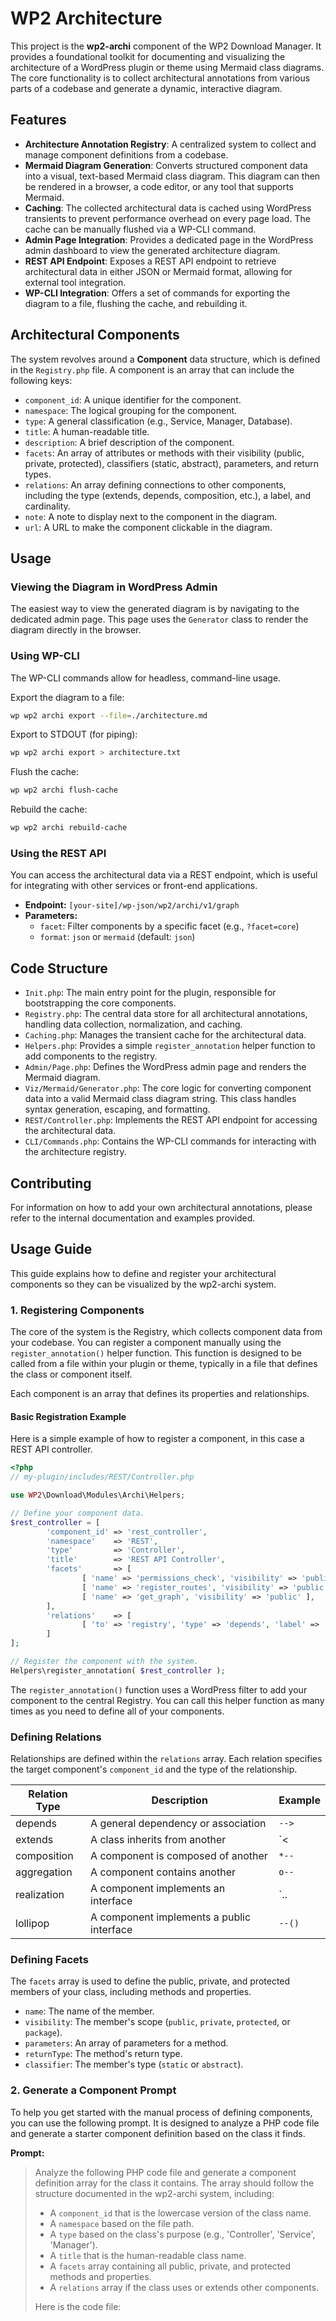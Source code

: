 # WP2 Architecture

This project is the **wp2-archi** component of the WP2 Download Manager. It provides a foundational toolkit for documenting and visualizing the architecture of a WordPress plugin or theme using Mermaid class diagrams. The core functionality is to collect architectural annotations from various parts of a codebase and generate a dynamic, interactive diagram.

## Features

- **Architecture Annotation Registry**: A centralized system to collect and manage component definitions from a codebase.
- **Mermaid Diagram Generation**: Converts structured component data into a visual, text-based Mermaid class diagram. This diagram can then be rendered in a browser, a code editor, or any tool that supports Mermaid.
- **Caching**: The collected architectural data is cached using WordPress transients to prevent performance overhead on every page load. The cache can be manually flushed via a WP-CLI command.
- **Admin Page Integration**: Provides a dedicated page in the WordPress admin dashboard to view the generated architecture diagram.
- **REST API Endpoint**: Exposes a REST API endpoint to retrieve architectural data in either JSON or Mermaid format, allowing for external tool integration.
- **WP-CLI Integration**: Offers a set of commands for exporting the diagram to a file, flushing the cache, and rebuilding it.

## Architectural Components

The system revolves around a **Component** data structure, which is defined in the `Registry.php` file. A component is an array that can include the following keys:

- `component_id`: A unique identifier for the component.
- `namespace`: The logical grouping for the component.
- `type`: A general classification (e.g., Service, Manager, Database).
- `title`: A human-readable title.
- `description`: A brief description of the component.
- `facets`: An array of attributes or methods with their visibility (public, private, protected), classifiers (static, abstract), parameters, and return types.
- `relations`: An array defining connections to other components, including the type (extends, depends, composition, etc.), a label, and cardinality.
- `note`: A note to display next to the component in the diagram.
- `url`: A URL to make the component clickable in the diagram.

## Usage

### Viewing the Diagram in WordPress Admin

The easiest way to view the generated diagram is by navigating to the dedicated admin page. This page uses the `Generator` class to render the diagram directly in the browser.

### Using WP-CLI

The WP-CLI commands allow for headless, command-line usage.

Export the diagram to a file:

```sh
wp wp2 archi export --file=./architecture.md
```

Export to STDOUT (for piping):

```sh
wp wp2 archi export > architecture.txt
```

Flush the cache:

```sh
wp wp2 archi flush-cache
```

Rebuild the cache:

```sh
wp wp2 archi rebuild-cache
```

### Using the REST API

You can access the architectural data via a REST endpoint, which is useful for integrating with other services or front-end applications.

- **Endpoint:** `[your-site]/wp-json/wp2/archi/v1/graph`
- **Parameters:**
	- `facet`: Filter components by a specific facet (e.g., `?facet=core`)
	- `format`: `json` or `mermaid` (default: `json`)

## Code Structure

- `Init.php`: The main entry point for the plugin, responsible for bootstrapping the core components.
- `Registry.php`: The central data store for all architectural annotations, handling data collection, normalization, and caching.
- `Caching.php`: Manages the transient cache for the architectural data.
- `Helpers.php`: Provides a simple `register_annotation` helper function to add components to the registry.
- `Admin/Page.php`: Defines the WordPress admin page and renders the Mermaid diagram.
- `Viz/Mermaid/Generator.php`: The core logic for converting component data into a valid Mermaid class diagram string. This class handles syntax generation, escaping, and formatting.
- `REST/Controller.php`: Implements the REST API endpoint for accessing the architectural data.
- `CLI/Commands.php`: Contains the WP-CLI commands for interacting with the architecture registry.

## Contributing

For information on how to add your own architectural annotations, please refer to the internal documentation and examples provided.

## Usage Guide

This guide explains how to define and register your architectural components so they can be visualized by the wp2-archi system.

### 1. Registering Components

The core of the system is the Registry, which collects component data from your codebase. You can register a component manually using the `register_annotation()` helper function. This function is designed to be called from a file within your plugin or theme, typically in a file that defines the class or component itself.

Each component is an array that defines its properties and relationships.

#### Basic Registration Example

Here is a simple example of how to register a component, in this case a REST API controller.

```php
<?php
// my-plugin/includes/REST/Controller.php

use WP2\Download\Modules\Archi\Helpers;

// Define your component data.
$rest_controller = [
		'component_id' => 'rest_controller',
		'namespace'    => 'REST',
		'type'         => 'Controller',
		'title'        => 'REST API Controller',
		'facets'       => [
				[ 'name' => 'permissions_check', 'visibility' => 'public', 'returnType' => 'bool' ],
				[ 'name' => 'register_routes', 'visibility' => 'public' ],
				[ 'name' => 'get_graph', 'visibility' => 'public' ],
		],
		'relations'    => [
				[ 'to' => 'registry', 'type' => 'depends', 'label' => 'fetches data from' ]
		]
];

// Register the component with the system.
Helpers\register_annotation( $rest_controller );
```

The `register_annotation()` function uses a WordPress filter to add your component to the central Registry. You can call this helper function as many times as you need to define all of your components.

### Defining Relations

Relationships are defined within the `relations` array. Each relation specifies the target component's `component_id` and the type of the relationship.

| Relation Type | Description                       | Example |
|---------------|-----------------------------------|---------|
| depends       | A general dependency or association| `-->`   |
| extends       | A class inherits from another     | `<|--`  |
| composition   | A component is composed of another| `*--`   |
| aggregation   | A component contains another      | `o--`   |
| realization   | A component implements an interface| `..|>`  |
| lollipop      | A component implements a public interface | `--()` |

### Defining Facets

The `facets` array is used to define the public, private, and protected members of your class, including methods and properties.

- `name`: The name of the member.
- `visibility`: The member's scope (`public`, `private`, `protected`, or `package`).
- `parameters`: An array of parameters for a method.
- `returnType`: The method's return type.
- `classifier`: The member's type (`static` or `abstract`).

### 2. Generate a Component Prompt

To help you get started with the manual process of defining components, you can use the following prompt. It is designed to analyze a PHP code file and generate a starter component definition based on the class it finds.

**Prompt:**

> Analyze the following PHP code file and generate a component definition array for the class it contains. The array should follow the structure documented in the wp2-archi system, including:
> - A `component_id` that is the lowercase version of the class name.
> - A `namespace` based on the file path.
> - A `type` based on the class's purpose (e.g., 'Controller', 'Service', 'Manager').
> - A `title` that is the human-readable class name.
> - A `facets` array containing all public, private, and protected methods and properties.
> - A `relations` array if the class uses or extends other components.
>
> Here is the code file:


